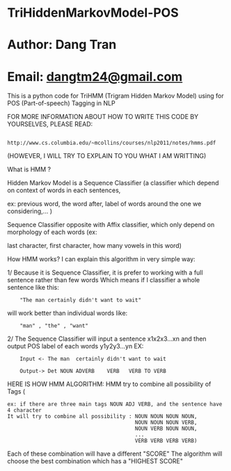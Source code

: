 # TriHiddenMarkovModel-POS
# Author: Dang Tran
# Email: dangtm24@gmail.com

This is a python code for TriHMM (Trigram Hidden Markov Model) using for POS (Part-of-speech) Tagging in NLP

FOR MORE INFORMATION ABOUT HOW TO WRITE THIS CODE BY YOURSELVES, PLEASE READ:

        http://www.cs.columbia.edu/~mcollins/courses/nlp2011/notes/hmms.pdf

(HOWEVER, I WILL TRY TO EXPLAIN TO YOU WHAT I AM WRITTING)

What is HMM ?

Hidden Markov Model is a Sequence Classifier (a classifier which depend on context of words in each sentences, 

ex: previous word, the word after, label of words around the one we considering,... )

Sequence Classifier opposite with Affix classifier, which only depend on morphology of each words (ex:

last character, first character, how many vowels in this word)

How HMM works?
I can explain this algorithm in very simple way:

1/ Because it is Sequence Classifier, it is prefer to working with a full sentence rather than few words
Which means if I classifier a whole sentence like this:

        "The man certainly didn't want to wait"

will work better than individual words like:
        
        "man" , "the" , "want"


2/ The Sequence Classifier will input a sentence x1x2x3...xn and then output POS label of each words y1y2y3...yn
EX:

        Input <- The man  certainly didn't want to wait

        Output-> Det NOUN ADVERB    VERB   VERB TO VERB

HERE IS HOW HMM ALGORITHM:
HMM try to combine all possibility of Tags (
    
    ex: if there are three main tags NOUN ADJ VERB, and the sentence have 4 character
    It will try to combine all possibility : NOUN NOUN NOUN NOUN,
                                             NOUN NOUN NOUN VERB,
                                             NOUN VERB NOUN NOUN,
                                             ...
                                             VERB VERB VERB VERB)
Each of these combination will have a different "SCORE"
The algorithm will choose the best combination which has a "HIGHEST SCORE"
